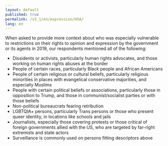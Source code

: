 ```yaml
---
layout: default
published: true
permalink: /v3_1/en/expression/USA/
lang: en
---
```

When asked to provide more context about who was especially vulnerable to restrictions on their rights to opinion and expression by the government or its agents in 2019, our respondents mentioned all of the following:

-	Dissidents or activists, particularly human rights advocates, and those working on human rights abuses at the border
-	People of certain races, particularly Black people and African Americans
-	People of certain religious or cultural beliefs, particularly religious minorities in places with evangelical conservative majorities, and especially Muslims
-	People with certain political beliefs or associations, particularly those in opposition to Trump, and those in communist/socialist parties or with those beliefs
-	Non-political bureaucrats fearing retribution
-	LGBTQIA+ persons, particularly Trans persons or those who present queer identity, in locations like schools and jails
-	Journalists, especially those covering protests or those critical of foreign governments allied with the US, who are targeted by far-right extremists and state actors
-	Surveillance is commonly used on persons fitting descriptors above

